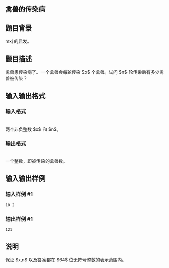 <article>
<h1>禽兽的传染病</h1>
<h2>题目背景</h2>
<div>mxj 的启发。
</div>
<h2>题目描述</h2>
<div>禽兽患传染病了。一个禽兽会每轮传染 $x$ 个禽兽。试问 $n$ 轮传染后有多少禽兽被传染？
</div>
<h2>输入输出格式</h2>
<h3>输入格式</h3>
<br/>
<div>两个非负整数 $x$ 和 $n$。</div>
<h3>输出格式</h3>
<br/>
<div>一个整数，即被传染的禽兽数。
</div>
<h2>输入输出样例</h2>
<h3>输入样例 #1</h3>
<pre><code>10 2</code></pre>
<h3>输出样例 #1</h3>
<pre><code>121</code></pre>
<h2>说明</h2>
<div>保证 $x,n$ 以及答案都在 $64$ 位无符号整数的表示范围内。</div>
</article>